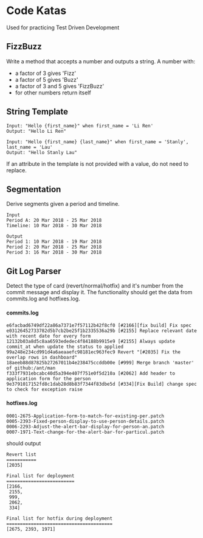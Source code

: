 # Code Katas
Used for practicing Test Driven Development

## FizzBuzz
Write a method that accepts a number and outputs a string. A number with:

* a factor of 3 gives 'Fizz'
* a factor of 5 gives 'Buzz'
* a factor of 3 and 5 gives 'FizzBuzz'
* for other numbers return itself

## String Template
```
Input: "Hello {first_name}" when first_name = 'Li Ren'
Output: "Hello Li Ren"
```
```
Input: "Hello {first_name} {last_name}" when first_name = 'Stanly', last_name = 'Lau'
Output: "Hello Stanly Lau"
```
If an attribute in the template is not provided with a value, do not need to replace.

## Segmentation
Derive segments given a period and timeline.
```
Input
Period A: 20 Mar 2018 - 25 Mar 2018
Timeline: 10 Mar 2018 - 30 Mar 2018
```
```
Output
Period 1: 10 Mar 2018 - 19 Mar 2018
Period 2: 20 Mar 2018 - 25 Mar 2018
Period 3: 16 Mar 2018 - 30 Mar 2018
```

## Git Log Parser
Detect the type of card (revert/normal/hotfix) and it's number from the commit message and display it. The functionality should get the data from commits.log and hotfixes.log.

#### commits.log
```
e6facbad6749df22a86a7371e7f57112b42f8cf0 [#2166][fix build] Fix spec
e03126452733782d5b7cb2be25f1b2335536a29b [#2155] Replace relevant date with recent date for every form
12132b03a8d5c8aa6593ededec4f84188b9915e9 [#2155] Always update commit_at when update the status to applied
99a248e234cd991d4a6aeaaefc98181ec963fec9 Revert "[#2035] Fix the overlap rows in dashboard"
18aeeb88d87825b27267011b4e238475ccddb00e [#999] Merge branch 'master' of github:/ant/man
f333f7931ebcabc40d5a394e407f751e0f5d210a [#2062] Add header to application form for the person
9e3791017152fd8c1dab28d8b83f7344f83dbe5d [#334][Fix Build] change spec to check for exception raise
```

#### hotfixes.log
```
0001-2675-Application-form-to-match-for-existing-per.patch
0005-2393-Fixed-person-display-to-use-person-details.patch
0006-2293-Adjust-the-alert-bar-display-for-person-an.patch
0007-1971-Text-change-for-the-alert-bar-for-particul.patch
```

should output

```
Revert list
===========
[2035]

Final list for deployment
=========================
[2166,
 2155,
 999,
 2062,
 334]
 
Final list for hotfix during deployment
=======================================
[2675, 2393, 1971]
```